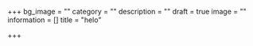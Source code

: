+++
bg_image = ""
category = ""
description = ""
draft = true
image = ""
information = []
title = "helo"

+++
